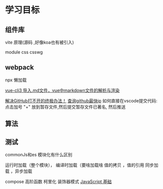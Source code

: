 # 学习目标

## 组件库

vite 原理(源码 ,好像koa也有被引入)

module css
csswg

## webpack

npx
懒加载

[vue-cli3 导入.md文件，vue中markdown文件的解析与渲染](https://www.cnblogs.com/knuzy/p/14339577.html)

[解决GitHub打不开的终极办法！](https://blog.csdn.net/secular_/article/details/108472861)
[查询github最快ip](https://www.cnblogs.com/swobble/p/13044787.html)
如何直接在vscode提交代码: 点击加号 "+" 放到暂存文件,然后提交暂存文件已著名, 然后推送

## 算法

## 测试

commonJs和es 模块化有什么区别

运行时加载（整个模块）， 编译时加载（要啥加载啥
值的拷贝 ，值的引用
同步加载 ，异步加载

compose
高阶函数
柯里化
装饰器模式
[JavaScript 基础](https://juejin.cn/post/6934500357091360781)